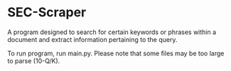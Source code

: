 # SEC-Scraper

A program designed to search for certain keywords or phrases within a document and extract information pertaining to the query.

To run program, run main.py. Please note that some files may be too large to parse (10-Q/K).
